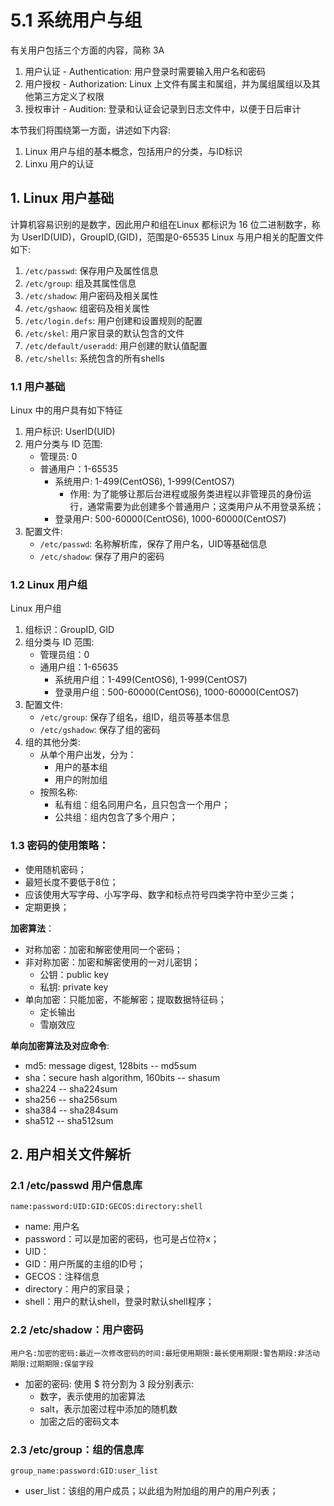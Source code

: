 # 5.1 系统用户与组
有关用户包括三个方面的内容，简称 3A
1. 用户认证 - Authentication: 用户登录时需要输入用户名和密码
2. 用户授权 - Authorization: Linux 上文件有属主和属组，并为属组属组以及其他第三方定义了权限
3. 授权审计 - Audition: 登录和认证会记录到日志文件中，以便于日后审计

本节我们将围绕第一方面，讲述如下内容:
1. Linux 用户与组的基本概念，包括用户的分类，与ID标识
2. Linxu 用户的认证


## 1. Linux 用户基础
计算机容易识别的是数字，因此用户和组在Linux 都标识为 16 位二进制数字，称为  UserID(UID)，GroupID,(GID)，范围是0-65535
Linux 与用户相关的配置文件如下:
1. `/etc/passwd`: 保存用户及属性信息
2. `/etc/group`: 组及其属性信息
3. `/etc/shadow`: 用户密码及相关属性
4. `/etc/gshaow`: 组密码及相关属性
5. `/etc/login.defs`: 用户创建和设置规则的配置
6. `/etc/skel`: 用户家目录的默认包含的文件
7. `/etc/default/useradd`: 用户创建的默认值配置
8. `/etc/shells`: 系统包含的所有shells

### 1.1 用户基础
Linux 中的用户具有如下特征
1. 用户标识: UserID(UID)
2. 用户分类与 ID 范围: 
	- 管理员: 0
	- 普通用户：1-65535
		- 系统用户: 1-499(CentOS6), 1-999(CentOS7)
			- 作用: 为了能够让那后台进程或服务类进程以非管理员的身份运行，通常需要为此创建多个普通用户；这类用户从不用登录系统；
		- 登录用户: 500-60000(CentOS6), 1000-60000(CentOS7)
3. 配置文件: 
	- `/etc/passwd`: 名称解析库，保存了用户名，UID等基础信息
	- `/etc/shadow`: 保存了用户的密码

### 1.2 Linux 用户组
Linux 用户组
1. 组标识：GroupID, GID
1. 组分类与 ID 范围:
	- 管理员组：0
	- 通用户组：1-65635
		- 系统用户组：1-499(CentOS6), 1-999(CentOS7)
		- 登录用户组：500-60000(CentOS6), 1000-60000(CentOS7)	
2. 配置文件:
	- `/etc/group`: 保存了组名，组ID，组员等基本信息
	- `/etc/gshadow`: 保存了组的密码
2. 组的其他分类:
	- 从单个用户出发，分为：
		- 用户的基本组
		- 用户的附加组
	- 按照名称:
		- 私有组：组名同用户名，且只包含一个用户；
		- 公共组：组内包含了多个用户；

### 1.3 密码的使用策略：
- 使用随机密码；
- 最短长度不要低于8位；
- 应该使用大写字母、小写字母、数字和标点符号四类字符中至少三类；
- 定期更换；

**加密算法**：
- 对称加密：加密和解密使用同一个密码；
- 非对称加密：加密和解密使用的一对儿密钥；
	- 公钥：public key
	- 私钥: private key
- 单向加密：只能加密，不能解密；提取数据特征码；
	- 定长输出
	- 雪崩效应

**单向加密算法及对应命令**: 
- md5: message digest, 128bits --  md5sum
- sha：secure hash algorithm, 160bits --  shasum
- sha224  --  sha224sum
- sha256  --  sha256sum
- sha384  --  sha284sum
- sha512  --  sha512sum


## 2. 用户相关文件解析
### 2.1 /etc/passwd 用户信息库
`name:password:UID:GID:GECOS:directory:shell`
- name: 用户名
- password：可以是加密的密码，也可是占位符x；
- UID：
- GID：用户所属的主组的ID号；
- GECOS：注释信息
- directory：用户的家目录；
- shell：用户的默认shell，登录时默认shell程序；

### 2.2 /etc/shadow：用户密码
`用户名:加密的密码:最近一次修改密码的时间:最短使用期限:最长使用期限:警告期段:非活动期限:过期期限:保留字段`
- 加密的密码: 使用 $ 符分割为 3 段分别表示:
	- 数字，表示使用的加密算法
	- salt，表示加密过程中添加的随机数
	- 加密之后的密码文本
			
### 2.3 /etc/group：组的信息库
`group_name:password:GID:user_list`
- user_list：该组的用户成员；以此组为附加组的用户的用户列表；
